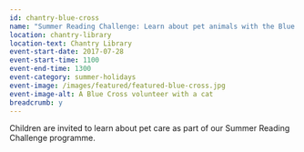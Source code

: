 ```yaml
---
id: chantry-blue-cross
name: "Summer Reading Challenge: Learn about pet animals with the Blue Cross"
location: chantry-library
location-text: Chantry Library
event-start-date: 2017-07-28
event-start-time: 1100
event-end-time: 1300
event-category: summer-holidays
event-image: /images/featured/featured-blue-cross.jpg
event-image-alt: A Blue Cross volunteer with a cat
breadcrumb: y
---
```


Children are invited to learn about pet care as part of our Summer Reading Challenge programme.
